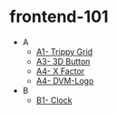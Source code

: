 # frontend-101
* A
    * [A1- Trippy Grid](https://mananag.github.io/frontend-101/A/A1-Trippy%20Grid.html)
    * [A3- 3D Button](https://mananag.github.io/frontend-101/A/A3-3D%20Button.html)
    * [A4- X Factor](https://mananag.github.io/frontend-101/A/A4-X%20Factor.html)    
    * [A4- DVM-Logo](https://mananag.github.io/frontend-101/A/A6-DVM%20Logo.html)
* B
    * [B1- Clock](https://mananag.github.io/frontend-101/B/B1.html)
